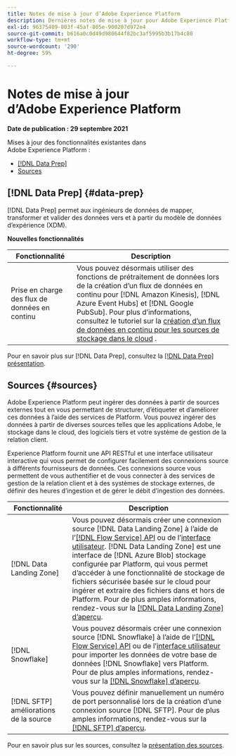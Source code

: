 ```yaml
---
title: Notes de mise à jour d’Adobe Experience Platform
description: Dernières notes de mise à jour pour Adobe Experience Platform.
exl-id: 96375409-803f-45af-805e-900207d972e4
source-git-commit: b616a0c0d49d980644f82bc3af5995b3b17b4c80
workflow-type: tm+mt
source-wordcount: '290'
ht-degree: 59%

---
```


# Notes de mise à jour d’Adobe Experience Platform

**Date de publication : 29 septembre 2021**

Mises à jour des fonctionnalités existantes dans Adobe Experience Platform :

- [[!DNL Data Prep]](#data-prep)
- [Sources](#sources)

## [!DNL Data Prep] {#data-prep}

[!DNL Data Prep] permet aux ingénieurs de données de mapper, transformer et valider des données vers et à partir du modèle de données d’expérience (XDM).

**Nouvelles fonctionnalités**

| Fonctionnalité | Description |
| --- | --- |
| Prise en charge des flux de données en continu | Vous pouvez désormais utiliser des fonctions de prétraitement de données lors de la création d’un flux de données en continu pour [!DNL Amazon Kinesis], [!DNL Azure Event Hubs] et [!DNL Google PubSub]. Pour plus d’informations, consultez le tutoriel sur la [création d’un flux de données en continu pour les sources de stockage dans le cloud](../../sources/tutorials/ui/dataflow/streaming/cloud-storage-streaming.md) . |

Pour en savoir plus sur [!DNL Data Prep], consultez la [[!DNL Data Prep] présentation](../../data-prep/home.md).

## Sources {#sources}

Adobe Experience Platform peut ingérer des données à partir de sources externes tout en vous permettant de structurer, d’étiqueter et d’améliorer ces données à l’aide des services de Platform. Vous pouvez ingérer des données à partir de diverses sources telles que les applications Adobe, le stockage dans le cloud, des logiciels tiers et votre système de gestion de la relation client.

Experience Platform fournit une API RESTful et une interface utilisateur interactive qui vous permet de configurer facilement des connexions source à différents fournisseurs de données. Ces connexions source vous permettent de vous authentifier et de vous connecter à des services de gestion de la relation client et à des systèmes de stockage externes, de définir des heures d’ingestion et de gérer le débit d’ingestion des données.

| Fonctionnalité | Description |
| --- | --- |
| [!DNL Data Landing Zone] | Vous pouvez désormais créer une connexion source [!DNL Data Landing Zone] à l’aide de l’[[!DNL Flow Service] API](../../sources/tutorials/api/create/cloud-storage/data-landing-zone.md) ou de l’[interface utilisateur](../../sources/tutorials/ui/create/cloud-storage/data-landing-zone.md). [!DNL Data Landing Zone] est une interface de  [!DNL Azure Blob] stockage configurée par Platform, qui vous permet d’accéder à une fonctionnalité de stockage de fichiers sécurisée basée sur le cloud pour ingérer et extraire des fichiers dans et hors de Platform. Pour de plus amples informations, rendez-vous sur la [[!DNL Data Landing Zone]  d’aperçu](../../sources/connectors/cloud-storage/data-landing-zone.md). |
| [!DNL Snowflake] | Vous pouvez désormais créer une connexion source [!DNL Snowflake] à l’aide de l’[[!DNL Flow Service] API](../../sources/tutorials/api/create/databases/snowflake.md) ou de l’[interface utilisateur](../../sources/tutorials/ui/create/databases/snowflake.md) pour importer les données de votre base de données [!DNL Snowflake] vers Platform. Pour de plus amples informations, rendez-vous sur la [[!DNL Snowflake]  d’aperçu](../../sources/connectors/databases/snowflake.md). |
| [!DNL SFTP] améliorations de la source | Vous pouvez définir manuellement un numéro de port personnalisé lors de la création d’une connexion source [!DNL SFTP]. Pour de plus amples informations, rendez-vous sur la [[!DNL SFTP]  d’aperçu](../../sources/connectors/cloud-storage/sftp.md). |

Pour en savoir plus sur les sources, consultez la [présentation des sources](../../sources/home.md).
